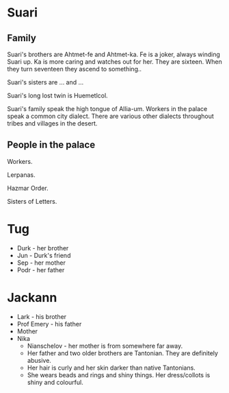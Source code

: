 # Suari

## Family

Suari's brothers are Ahtmet-fe and Ahtmet-ka. Fe is a joker, always winding Suari up. Ka is more caring and watches out for her. They are sixteen. When they turn seventeen they ascend to something..

Suari's sisters are ... and ...

Suari's long lost twin is Huemetlcol.

Suari's family speak the high tongue of Allia-um. Workers in the palace speak a common city dialect. There are various other dialects throughout tribes and villages in the desert.

## People in the palace

Workers.

Lerpanas.

Hazmar Order.

Sisters of Letters.

# Tug

* Durk - her brother
* Jun - Durk's friend
* Sep - her mother
* Podr - her father

# Jackann

* Lark - his brother
* Prof Emery - his father
* Mother
* Nika
  * Nianschelov - her mother is from somewhere far away.
  * Her father and two older brothers are Tantonian. They are definitely abusive.
  * Her hair is curly and her skin darker than native Tantonians.
  * She wears beads and rings and shiny things. Her dress/collots is shiny and colourful.